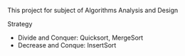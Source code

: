 <p>This project for subject of Algorithms Analysis and Design</p>
<p>Strategy</p>
<ul>
    <li>Divide and Conquer: Quicksort, MergeSort</li>
    <li>Decrease and Conque: InsertSort</li>
</ul>
